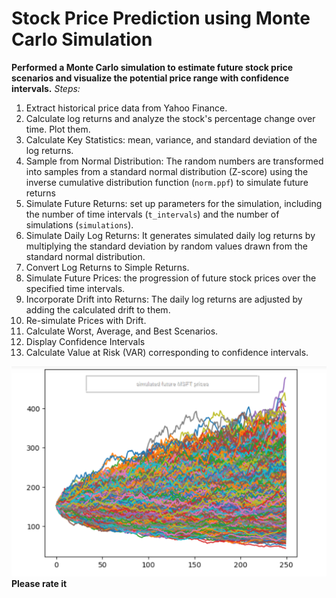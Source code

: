 # Stock Price Prediction using Monte Carlo Simulation
**Performed a Monte Carlo simulation to estimate future stock price scenarios and visualize the potential price range with confidence intervals.**
*Steps:*
1. Extract historical price data from Yahoo Finance.
2. Calculate log returns and analyze the stock's percentage change over time. Plot them.
3. Calculate Key Statistics: mean, variance, and standard deviation of the log returns.
4. Sample from Normal Distribution: The random numbers are transformed into samples from a standard normal distribution (Z-score) using the inverse cumulative distribution function (`norm.ppf`) to simulate future returns
5. Simulate Future Returns: set up parameters for the simulation, including the number of time intervals (`t_intervals`) and the number of simulations (`simulations`).
6. Simulate Daily Log Returns: It generates simulated daily log returns by multiplying the standard deviation by random values drawn from the standard normal distribution.
7. Convert Log Returns to Simple Returns.
8. Simulate Future Prices: the progression of future stock prices over the specified time intervals.
9. Incorporate Drift into Returns: The daily log returns are adjusted by adding the calculated drift to them.
10. Re-simulate Prices with Drift.
11. Calculate Worst, Average, and Best Scenarios.
12. Display Confidence Intervals
13. Calculate Value at Risk (VAR) corresponding to confidence intervals.

![Simulation Result](https://github.com/FirdausShaer/StockPricePrediction/blob/main/Stocks%20Price%20Prediction.png)
**Please rate it**

